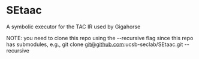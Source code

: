 # SEtaac

A symbolic executor for the TAC IR used by Gigahorse

NOTE: you need to clone this repo using the --recursive flag since this repo has submodules, e.g., git clone git@github.com:ucsb-seclab/SEtaac.git --recursive
